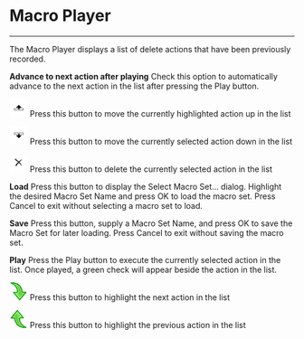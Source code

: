 # Macro Player #

----------

The Macro Player displays a list of delete actions that have been previously
recorded.

**Advance to next action after playing**      Check this option to automatically advance to the next action in the list after pressing the Play button.

![abuprow.png](images\\abuprow.png)      Press this button to move the
currently highlighted action up in the list

![abdnrow.png](images\\abdnrow.png)      Press this button to move the
currently selected action down in the list

![delete16.png](images\\delete16.png)      Press this button to delete the
currently selected action in the list

**Load**      Press this button to display the Select Macro Set... dialog. Highlight the desired Macro Set Name and press OK to load the macro set. Press Cancel to exit without selecting a macro set to load.

**Save**      Press this button, supply a Macro Set Name, and press OK to save the Macro Set for later loading. Press Cancel to exit without saving the macro set.

**Play**      Press the Play button to execute the currently selected action in the list. Once played, a green check will appear beside the action in the list.

![NextMacro.png](images\\NextMacro.png)      Press this button to highlight
the next action in the list

![PreviousMacro.png](images\\PreviousMacro.png)      Press this button to
highlight the previous action in the list

